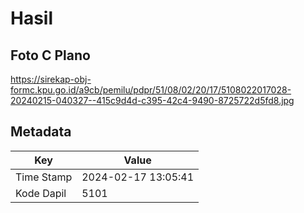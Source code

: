 # Hasil

## Foto C Plano

https://sirekap-obj-formc.kpu.go.id/a9cb/pemilu/pdpr/51/08/02/20/17/5108022017028-20240215-040327--415c9d4d-c395-42c4-9490-8725722d5fd8.jpg


## Metadata

| Key        | Value               |
| ---------- | ------------------- |
| Time Stamp | 2024-02-17 13:05:41 |
| Kode Dapil | 5101                |



